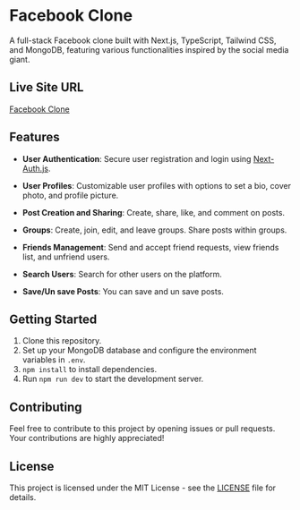 # Facebook Clone

A full-stack Facebook clone built with Next.js, TypeScript, Tailwind CSS, and MongoDB, featuring various functionalities inspired by the social media giant.

## Live Site URL

[Facebook Clone](https://facebook-clone-nine-nu.vercel.app/)

## Features

- **User Authentication**: Secure user registration and login using [Next-Auth.js](https://next-auth.js.org/).

- **User Profiles**: Customizable user profiles with options to set a bio, cover photo, and profile picture.

- **Post Creation and Sharing**: Create, share, like, and comment on posts.

- **Groups**: Create, join, edit, and leave groups. Share posts within groups.

- **Friends Management**: Send and accept friend requests, view friends list, and unfriend users.

- **Search Users**: Search for other users on the platform.
- **Save/Un save Posts**: You can save and un save posts.

## Getting Started

1. Clone this repository.
2. Set up your MongoDB database and configure the environment variables in `.env`.
3. `npm install` to install dependencies.
4. Run `npm run dev` to start the development server.

## Contributing

Feel free to contribute to this project by opening issues or pull requests. Your contributions are highly appreciated!

## License

This project is licensed under the MIT License - see the [LICENSE](LICENSE) file for details.
